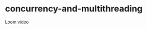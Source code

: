 # concurrency-and-multithreading

[Loom video](https://www.loom.com/share/5bc94af1296d4b63afbe426c18715346)